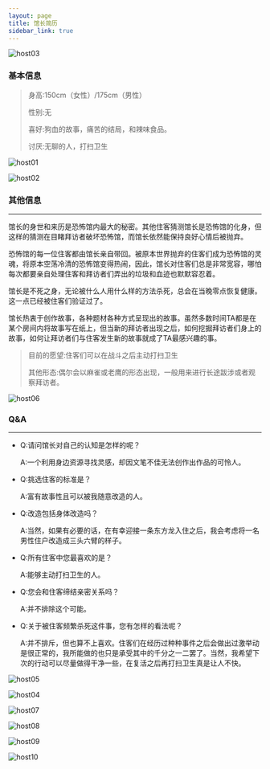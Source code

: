 ```yaml
---
layout: page
title: 馆长简历
sidebar_link: true
---
```


![host03](https://raw.githubusercontent.com/Louna0228/ocTest/e7a3dcdfb133ec9bf3a6ae3ee8b00298641778a8/assets/image/host/host03.jpg)

### **基本信息**

> 身高:150cm（女性）/175cm（男性）
>
> 性别:无
>
> 喜好:狗血的故事，痛苦的结局，和辣味食品。
>
> 讨厌:无聊的人，打扫卫生

![host01](https://raw.githubusercontent.com/Louna0228/ocTest/e7a3dcdfb133ec9bf3a6ae3ee8b00298641778a8/assets/image/host/host01.png)

![host02](https://raw.githubusercontent.com/Louna0228/ocTest/e7a3dcdfb133ec9bf3a6ae3ee8b00298641778a8/assets/image/host/host02.png)

### 其他信息

------

馆长的身世和来历是恐怖馆内最大的秘密。其他住客猜测馆长是恐怖馆的化身，但这样的猜测在目睹拜访者破坏恐怖馆，而馆长依然能保持良好心情后被抛弃。

 恐怖馆的每一位住客都由馆长亲自带回。被原本世界抛弃的住客们成为恐怖馆的灵魂，将原本空荡冷清的恐怖馆变得热闹，因此，馆长对住客们总是非常宽容，哪怕每次都要亲自处理住客和拜访者们弄出的垃圾和血迹也默默容忍着。

 馆长是不死之身，无论被什么人用什么样的方法杀死，总会在当晚零点恢复健康。这一点已经被住客们验证过了。

 馆长热衷于创作故事，各种题材各种方式呈现出的故事。虽然多数时间TA都是在某个房间内将故事写在纸上，但当新的拜访者出现之后，如何挖掘拜访者们身上的故事，如何让拜访者们与住客发生新的故事就成了TA最感兴趣的事。

 

> 目前的愿望:住客们可以在战斗之后主动打扫卫生
>
> 其他形态:偶尔会以麻雀或老鹰的形态出现，一般用来进行长途跋涉或者观察拜访者。



![host06](https://raw.githubusercontent.com/Louna0228/ocTest/e7a3dcdfb133ec9bf3a6ae3ee8b00298641778a8/assets/image/host/host06.png)

### **Q&A**

------

- Q:请问馆长对自己的认知是怎样的呢？

  A:一个利用身边资源寻找灵感，却因文笔不佳无法创作出作品的可怜人。

- Q:挑选住客的标准是？

  A:富有故事性且可以被我随意改造的人。

- Q:改造包括身体改造吗？

  A:当然，如果有必要的话，在有幸迎接一条东方龙入住之后，我会考虑将一名男性住户改造成三头六臂的样子。

- Q:所有住客中您最喜欢的是？

  A:能够主动打扫卫生的人。

- Q:您会和住客缔结亲密关系吗？

  A:并不排除这个可能。

- Q:关于被住客频繁杀死这件事，您有怎样的看法呢？

  A:并不排斥，但也算不上喜欢。住客们在经历过种种事件之后会做出过激举动是很正常的，我所能做的也只是承受其中的千分之一二罢了。当然，我希望下次的行动可以尽量做得干净一些，在复活之后再打扫卫生真是让人不快。

![host05](https://raw.githubusercontent.com/Louna0228/ocTest/e7a3dcdfb133ec9bf3a6ae3ee8b00298641778a8/assets/image/host/host05.png)

![host04](https://raw.githubusercontent.com/Louna0228/ocTest/e7a3dcdfb133ec9bf3a6ae3ee8b00298641778a8/assets/image/host/host04.png)

![host07](https://raw.githubusercontent.com/Louna0228/ocTest/e7a3dcdfb133ec9bf3a6ae3ee8b00298641778a8/assets/image/host/host07.jpg)

![host08](https://raw.githubusercontent.com/Louna0228/ocTest/e7a3dcdfb133ec9bf3a6ae3ee8b00298641778a8/assets/image/host/host08.jpg)

![host09](https://raw.githubusercontent.com/Louna0228/ocTest/e7a3dcdfb133ec9bf3a6ae3ee8b00298641778a8/assets/image/host/host09.jpg)

![host10](https://raw.githubusercontent.com/Louna0228/ocTest/e7a3dcdfb133ec9bf3a6ae3ee8b00298641778a8/assets/image/host/host10.jpg)
